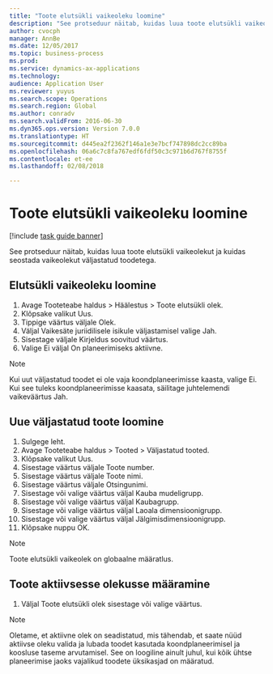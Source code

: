 ```yaml
--- 
title: "Toote elutsükli vaikeoleku loomine"
description: "See protseduur näitab, kuidas luua toote elutsükli vaikeolekut ja kuidas seostada vaikeolekut väljastatud toodetega."
author: cvocph
manager: AnnBe
ms.date: 12/05/2017
ms.topic: business-process
ms.prod: 
ms.service: dynamics-ax-applications
ms.technology: 
audience: Application User
ms.reviewer: yuyus
ms.search.scope: Operations
ms.search.region: Global
ms.author: conradv
ms.search.validFrom: 2016-06-30
ms.dyn365.ops.version: Version 7.0.0
ms.translationtype: HT
ms.sourcegitcommit: d445ea2f2362f146a1e3e7bcf747898dc2cc89ba
ms.openlocfilehash: 06a6c7c8fa767edf6fdf50c3c971b6d767f8755f
ms.contentlocale: et-ee
ms.lasthandoff: 02/08/2018

---
```

# <a name="create-a-default-product-lifecycle-state"></a>Toote elutsükli vaikeoleku loomine

[!include [task guide banner](../../includes/task-guide-banner.md)]

See protseduur näitab, kuidas luua toote elutsükli vaikeolekut ja kuidas seostada vaikeolekut väljastatud toodetega.


## <a name="create-a-default-lifecycle-state"></a>Elutsükli vaikeoleku loomine
1. Avage Tooteteabe haldus > Häälestus > Toote elutsükli olek.
2. Klõpsake valikut Uus.
3. Tippige väärtus väljale Olek.
4. Väljal Vaikesäte juriidilisele isikule väljastamisel valige Jah.
5. Sisestage väljale Kirjeldus soovitud väärtus.
6. Valige Ei väljal On planeerimiseks aktiivne.

> [!NOTE]
> Kui uut väljastatud toodet ei ole vaja koondplaneerimisse kaasta, valige Ei. Kui see tuleks koondplaneerimisse kaasata, säilitage juhtelemendi vaikeväärtus Jah.  

## <a name="create-a-new-released-product"></a>Uue väljastatud toote loomine
1. Sulgege leht.
2. Avage Tooteteabe haldus > Tooted > Väljastatud tooted.
3. Klõpsake valikut Uus.
4. Sisestage väärtus väljale Toote number.
5. Sisestage väärtus väljale Toote nimi.
6. Sisestage väärtus väljale Otsingunimi.
7. Sisestage või valige väärtus väljal Kauba mudeligrupp.
8. Sisestage või valige väärtus väljal Kaubagrupp.
9. Sisestage või valige väärtus väljal Laoala dimensioonigrupp.
10. Sisestage või valige väärtus väljal Jälgimisdimensioonigrupp.
11. Klõpsake nuppu OK.

> [!NOTE]
> Toote elutsükli vaikeolek on globaalne määratlus.  

## <a name="change-the-product-to-an-active-state"></a>Toote aktiivsesse olekusse määramine
1. Väljal Toote elutsükli olek sisestage või valige väärtus.

> [!NOTE]
> Oletame, et aktiivne olek on seadistatud, mis tähendab, et saate nüüd aktiivse oleku valida ja lubada toodet kasutada koondplaneerimisel ja koosluse taseme arvutamisel. See on loogiline ainult juhul, kui kõik ühtse planeerimise jaoks vajalikud toodete üksikasjad on määratud.  


